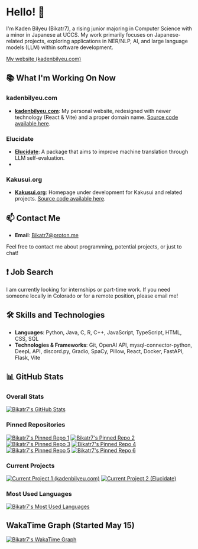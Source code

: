 # Hello! 👋

I'm Kaden Bilyeu (Bikatr7), a rising junior majoring in Computer Science with a minor in Japanese at UCCS. My work primarily focuses on Japanese-related projects, exploring applications in NER/NLP, AI, and large language models (LLM) within software development. 

[My website (kadenbilyeu.com)](https://kadenbilyeu.com)

## 📚 What I'm Working On Now

### **kadenbilyeu.com**
- **[kadenbilyeu.com](https://kadenbilyeu.com)**: My personal website, redesigned with newer technology (React & Vite) and a proper domain name. [Source code available here](https://github.com/Bikatr7/kadenbilyeu.com).

### **Elucidate**
- **[Elucidate](https://github.com/Kakusui/Elucidate)**: A package that aims to improve machine translation through LLM self-evaluation.
- 
### **Kakusui.org**
- **[Kakusui.org](https://kakusui.org)**: Homepage under development for Kakusui and related projects. [Source code available here](https://github.com/Kakusui/kakusui.org).

## 📫 Contact Me

- **Email**: [Bikatr7@proton.me](mailto:Bikatr7@proton.me)

Feel free to contact me about programming, potential projects, or just to chat!

## ❗ Job Search

I am currently looking for internships or part-time work. If you need someone locally in Colorado or for a remote position, please email me!

## 🛠️ Skills and Technologies

- **Languages**: Python, Java, C, R, C++, JavaScript, TypeScript, HTML, CSS, SQL
- **Technologies & Frameworks**: Git, OpenAI API, mysql-connector-python, DeepL API, discord.py, Gradio, SpaCy, Pillow, React, Docker, FastAPI, Flask, Vite

## 📊 GitHub Stats

### Overall Stats

[![Bikatr7's GitHub Stats](https://github-readme-stats.vercel.app/api?username=bikatr7&show_icons=true&theme=highcontrast)](https://github.com/bikatr7)

### Pinned Repositories

[![Bikatr7's Pinned Repo 1](https://github-readme-stats.vercel.app/api/pin/?username=bikatr7&repo=kudasai&show_owner=True&theme=highcontrast)](https://github.com/Bikatr7/Kudasai)
[![Bikatr7's Pinned Repo 2](https://github-readme-stats.vercel.app/api/pin/?username=bikatr7&repo=easytl&show_owner=True&theme=highcontrast)](https://github.com/Bikatr7/EasyTL)
[![Bikatr7's Pinned Repo 3](https://github-readme-stats.vercel.app/api/pin/?username=bikatr7&repo=kairyou&show_owner=True&theme=highcontrast)](https://github.com/Bikatr7/Kairyou)
[![Bikatr7's Pinned Repo 4](https://github-readme-stats.vercel.app/api/pin/?username=bikatr7&repo=seisen&show_owner=True&theme=highcontrast)](https://github.com/Bikatr7/Seisen)
[![Bikatr7's Pinned Repo 5](https://github-readme-stats.vercel.app/api/pin/?username=bikatr7&repo=kadenbilyeu.com&show_owner=True&theme=highcontrast)](https://github.com/Bikatr7/kadenbilyeu.com)
[![Bikatr7's Pinned Repo 6](https://github-readme-stats.vercel.app/api/pin/?username=kakusui&repo=kakusui-org&show_owner=True&theme=highcontrast)](https://github.com/Kakusui/kakusui-org)

### Current Projects

[![Current Project 1 (kadenbilyeu.com)](https://github-readme-stats.vercel.app/api/pin/?username=bikatr7&repo=kadenbilyeu.com&show_owner=True&theme=highcontrast)](https://github.com/Bikatr7/kadenbilyeu.com)
[![Current Project 2 (Elucidate)](https://github-readme-stats.vercel.app/api/pin/?username=kakusui&repo=Elucidate&show_owner=True&theme=highcontrast)](https://github.com/Kakusui/Elucidate)

### Most Used Languages

[![Bikatr7's Most Used Languages](https://github-readme-stats.vercel.app/api/top-langs/?username=bikatr7&size_weight=0.25&count_weight=0.5&layout=donut&theme=highcontrast&langs_count=8)](https://github.com/bikatr7)

## WakaTime Graph (Started May 15)

[![Bikatr7's WakaTime Graph](https://github-readme-stats.vercel.app/api/wakatime?username=Bikatr7&theme=highcontrast&layout=compact)](https://wakatime.com/@Bikatr7)
